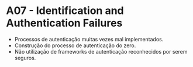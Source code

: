 # A07 - Identification and Authentication Failures​

- Processos de autenticação muitas vezes mal implementados.
- Construção do processo de autenticação do zero.
- Não utilização de frameworks de autenticação reconhecidos por serem seguros.

<div>
  <Image :src="'/id-end-auth-failures.png'" style="border-radius:10px;margin:0 auto;margin-top:50px" width="600" />
</div>